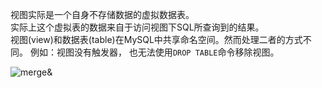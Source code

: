 
视图实际是一个自身不存储数据的虚拟数据表。  
实际上这个虚拟表的数据来自于访问视图下SQL所查询到的结果。  
视图(view)和数据表(table)在MySQL中共享命名空间。然而处理二者的方式不同。 例如：视图没有触发器， 也无法使用```DROP TABLE```命令移除视图。

![merge&](https://p3-juejin.byteimg.com/tos-cn-i-k3u1fbpfcp/3e6489640e404c0eb5ff558a17bd713e~tplv-k3u1fbpfcp-zoom-1.image)
